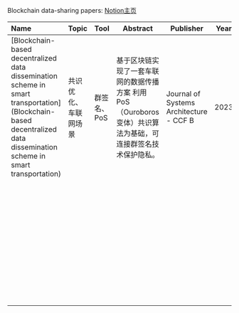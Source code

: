 Blockchain data-sharing papers: [Notion主页](https://evergreen-heart-8aa.notion.site/fa7814a8a0bf40b1b4150d4af042f5c2?v=5629736f65e74004a03f019e7868b2e5&pvs=4)

| Name                                                         | Topic                | Tool        | Abstract                                                     | Publisher                               | Year |
| :----------------------------------------------------------- | -------------------- | ----------- | ------------------------------------------------------------ | --------------------------------------- | ---- |
| [Blockchain-based decentralized data dissemination scheme in smart transportation](Blockchain-based decentralized data dissemination scheme in smart transportation) | 共识优化、车联网场景 | 群签名、PoS | 基于区块链实现了一套车联网的数据传播方案 利用PoS（Ouroboros变体）共识算法为基础，可连接群签名技术保护隐私。 | Journal of Systems Architecture - CCF B | 2023 |
|                                                              |                      |             |                                                              |                                         |      |
|                                                              |                      |             |                                                              |                                         |      |
|                                                              |                      |             |                                                              |                                         |      |
|                                                              |                      |             |                                                              |                                         |      |
|                                                              |                      |             |                                                              |                                         |      |
|                                                              |                      |             |                                                              |                                         |      |
|                                                              |                      |             |                                                              |                                         |      |
|                                                              |                      |             |                                                              |                                         |      |
|                                                              |                      |             |                                                              |                                         |      |
|                                                              |                      |             |                                                              |                                         |      |
|                                                              |                      |             |                                                              |                                         |      |
|                                                              |                      |             |                                                              |                                         |      |
|                                                              |                      |             |                                                              |                                         |      |
|                                                              |                      |             |                                                              |                                         |      |
|                                                              |                      |             |                                                              |                                         |      |
|                                                              |                      |             |                                                              |                                         |      |
|                                                              |                      |             |                                                              |                                         |      |
|                                                              |                      |             |                                                              |                                         |      |
|                                                              |                      |             |                                                              |                                         |      |
|                                                              |                      |             |                                                              |                                         |      |
|                                                              |                      |             |                                                              |                                         |      |
|                                                              |                      |             |                                                              |                                         |      |
|                                                              |                      |             |                                                              |                                         |      |
|                                                              |                      |             |                                                              |                                         |      |
|                                                              |                      |             |                                                              |                                         |      |
|                                                              |                      |             |                                                              |                                         |      |
|                                                              |                      |             |                                                              |                                         |      |
|                                                              |                      |             |                                                              |                                         |      |
|                                                              |                      |             |                                                              |                                         |      |
|                                                              |                      |             |                                                              |                                         |      |
|                                                              |                      |             |                                                              |                                         |      |
|                                                              |                      |             |                                                              |                                         |      |
|                                                              |                      |             |                                                              |                                         |      |
|                                                              |                      |             |                                                              |                                         |      |
|                                                              |                      |             |                                                              |                                         |      |
|                                                              |                      |             |                                                              |                                         |      |
|                                                              |                      |             |                                                              |                                         |      |
|                                                              |                      |             |                                                              |                                         |      |
|                                                              |                      |             |                                                              |                                         |      |
|                                                              |                      |             |                                                              |                                         |      |
|                                                              |                      |             |                                                              |                                         |      |
|                                                              |                      |             |                                                              |                                         |      |
|                                                              |                      |             |                                                              |                                         |      |
|                                                              |                      |             |                                                              |                                         |      |
|                                                              |                      |             |                                                              |                                         |      |
|                                                              |                      |             |                                                              |                                         |      |
|                                                              |                      |             |                                                              |                                         |      |





